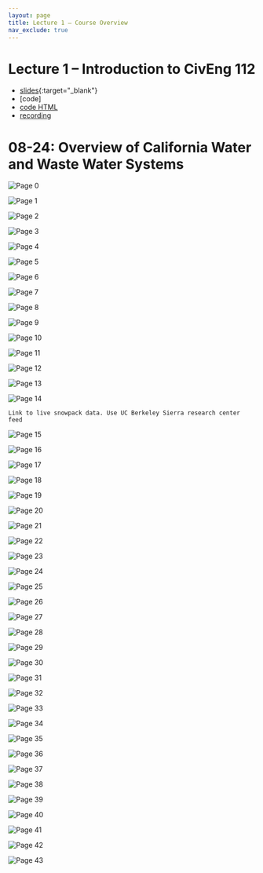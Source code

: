 ```yaml
---
layout: page
title: Lecture 1 – Course Overview
nav_exclude: true
---
```


# Lecture 1 – Introduction to CivEng 112


- [slides](/CivEng112/assets/lectures/){:target="_blank"}
- [code]
- [code HTML]()
- [recording](https://bcourses.berkeley.edu/courses/1525605/pages/lecture-1-course-overview)
# 08-24: Overview of California Water and Waste Water Systems

![Page 0]( /CivEng112/assets/lectures/08-24_Lecture_1.pdf-page0.png)

![Page 1]( /CivEng112/assets/lectures/08-24_Lecture_1.pdf-page1.png )

![Page 2]( /CivEng112/assets/lectures/08-24_Lecture_1.pdf-page2.png )

![Page 3]( /CivEng112/assets/lectures/08-24_Lecture_1.pdf-page3.png )

![Page 4]( /CivEng112/assets/lectures/08-24_Lecture_1.pdf-page4.png )

![Page 5]( /CivEng112/assets/lectures/08-24_Lecture_1.pdf-page5.png )

![Page 6]( /CivEng112/assets/lectures/08-24_Lecture_1.pdf-page6.png )

![Page 7]( /CivEng112/assets/lectures/08-24_Lecture_1.pdf-page7.png )

![Page 8]( /CivEng112/assets/lectures/08-24_Lecture_1.pdf-page8.png )

![Page 9]( /CivEng112/assets/lectures/08-24_Lecture_1.pdf-page9.png )

![Page 10]( /CivEng112/assets/lectures/08-24_Lecture_1.pdf-page10.png )


![Page 11]( /CivEng112/assets/lectures/08-24_Lecture_1.pdf-page11.png )

![Page 12]( /CivEng112/assets/lectures/08-24_Lecture_1.pdf-page12.png )

![Page 13]( /CivEng112/assets/lectures/08-24_Lecture_1.pdf-page13.png )

![Page 14]( /CivEng112/assets/lectures/08-24_Lecture_1.pdf-page14.png )  

```{note}
Link to live snowpack data. Use UC Berkeley Sierra research center feed
```

![Page 15]( /CivEng112/assets/lectures/08-24_Lecture_1.pdf-page15.png )

![Page 16]( /CivEng112/assets/lectures/08-24_Lecture_1.pdf-page16.png )

![Page 17]( /CivEng112/assets/lectures/08-24_Lecture_1.pdf-page17.png )

![Page 18]( /CivEng112/assets/lectures/08-24_Lecture_1.pdf-page18.png )

![Page 19]( /CivEng112/assets/lectures/08-24_Lecture_1.pdf-page19.png )

![Page 20]( /CivEng112/assets/lectures/08-24_Lecture_1.pdf-page20.png )

![Page 21]( /CivEng112/assets/lectures/08-24_Lecture_1.pdf-page21.png )

![Page 22]( /CivEng112/assets/lectures/08-24_Lecture_1.pdf-page22.png )

![Page 23]( /CivEng112/assets/lectures/08-24_Lecture_1.pdf-page23.png )

![Page 24]( /CivEng112/assets/lectures/08-24_Lecture_1.pdf-page24.png )

![Page 25]( /CivEng112/assets/lectures/08-24_Lecture_1.pdf-page25.png )

![Page 26]( /CivEng112/assets/lectures/08-24_Lecture_1.pdf-page26.png )

![Page 27]( /CivEng112/assets/lectures/08-24_Lecture_1.pdf-page27.png )

![Page 28]( /CivEng112/assets/lectures/08-24_Lecture_1.pdf-page28.png )

![Page 29]( /CivEng112/assets/lectures/08-24_Lecture_1.pdf-page29.png )

![Page 30]( /CivEng112/assets/lectures/08-24_Lecture_1.pdf-page30.png )

![Page 31]( /CivEng112/assets/lectures/08-24_Lecture_1.pdf-page31.png )

![Page 32]( /CivEng112/assets/lectures/08-24_Lecture_1.pdf-page32.png )

![Page 33]( /CivEng112/assets/lectures/08-24_Lecture_1.pdf-page33.png )

![Page 34]( /CivEng112/assets/lectures/08-24_Lecture_1.pdf-page34.png )

![Page 35]( /CivEng112/assets/lectures/08-24_Lecture_1.pdf-page35.png )

![Page 36]( /CivEng112/assets/lectures/08-24_Lecture_1.pdf-page36.png )

![Page 37]( /CivEng112/assets/lectures/08-24_Lecture_1.pdf-page37.png )

![Page 38]( /CivEng112/assets/lectures/08-24_Lecture_1.pdf-page38.png )

![Page 39]( /CivEng112/assets/lectures/08-24_Lecture_1.pdf-page39.png )

![Page 40]( /CivEng112/assets/lectures/08-24_Lecture_1.pdf-page40.png )

![Page 41]( /CivEng112/assets/lectures/08-24_Lecture_1.pdf-page41.png )

![Page 42]( /CivEng112/assets/lectures/08-24_Lecture_1.pdf-page42.png )

![Page 43]( /CivEng112/assets/lectures/08-24_Lecture_1.pdf-page43.png )
